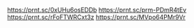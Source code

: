 https://prnt.sc/0xUHu6osEDDb
https://prnt.sc/prm-PDmR4tEv
https://prnt.sc/rFoFTWRCxt3z
https://prnt.sc/MVpo64PMr9Vr
